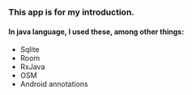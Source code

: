 ### This app is for my introduction.
#### In java language, I used these, among other things: 
* Sqlite
* Room
* RxJava
* OSM 
* Android annotations

